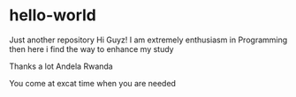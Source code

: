 # hello-world
Just another repository
Hi Guyz!
I am extremely enthusiasm in Programming then here i find the way to enhance my study

Thanks a lot Andela Rwanda

You come at excat time when you are needed

